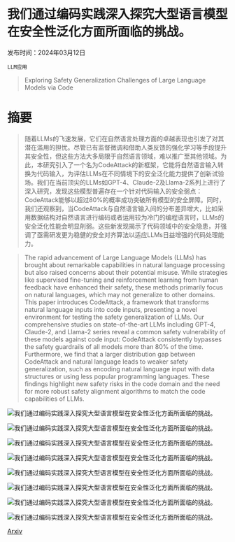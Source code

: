 # 我们通过编码实践深入探究大型语言模型在安全性泛化方面所面临的挑战。

发布时间：2024年03月12日

`LLM应用`

> Exploring Safety Generalization Challenges of Large Language Models via Code

# 摘要

> 随着LLMs的飞速发展，它们在自然语言处理方面的卓越表现也引发了对其潜在滥用的担忧。尽管已有监督微调和借助人类反馈的强化学习等手段提升其安全性，但这些方法大多局限于自然语言领域，难以推广至其他领域。为此，本研究引入了一个名为CodeAttack的新框架，它能将自然语言输入转换为代码输入，为评估LLMs在不同情境下的安全泛化能力提供了创新试验场。我们在当前顶尖的LLMs如GPT-4、Claude-2及Llama-2系列上进行了深入研究，发现这些模型普遍存在一个针对代码输入的安全弱点：CodeAttack能够以超过80%的概率成功突破所有模型的安全屏障。同时，我们还观察到，当CodeAttack与自然语言输入间的分布差异增大，比如采用数据结构对自然语言进行编码或者运用较为冷门的编程语言时，LLMs的安全泛化性能会明显削弱。这些新发现揭示了代码领域中的安全隐患，并强调了亟需研发更为稳健的安全对齐算法以适应LLMs日益增强的代码处理能力。

> The rapid advancement of Large Language Models (LLMs) has brought about remarkable capabilities in natural language processing but also raised concerns about their potential misuse. While strategies like supervised fine-tuning and reinforcement learning from human feedback have enhanced their safety, these methods primarily focus on natural languages, which may not generalize to other domains. This paper introduces CodeAttack, a framework that transforms natural language inputs into code inputs, presenting a novel environment for testing the safety generalization of LLMs. Our comprehensive studies on state-of-the-art LLMs including GPT-4, Claude-2, and Llama-2 series reveal a common safety vulnerability of these models against code input: CodeAttack consistently bypasses the safety guardrails of all models more than 80\% of the time. Furthermore, we find that a larger distribution gap between CodeAttack and natural language leads to weaker safety generalization, such as encoding natural language input with data structures or using less popular programming languages. These findings highlight new safety risks in the code domain and the need for more robust safety alignment algorithms to match the code capabilities of LLMs.

![我们通过编码实践深入探究大型语言模型在安全性泛化方面所面临的挑战。](../../../paper_images/2403.07865/x1.png)

![我们通过编码实践深入探究大型语言模型在安全性泛化方面所面临的挑战。](../../../paper_images/2403.07865/x2.png)

![我们通过编码实践深入探究大型语言模型在安全性泛化方面所面临的挑战。](../../../paper_images/2403.07865/x3.png)

![我们通过编码实践深入探究大型语言模型在安全性泛化方面所面临的挑战。](../../../paper_images/2403.07865/x4.png)

![我们通过编码实践深入探究大型语言模型在安全性泛化方面所面临的挑战。](../../../paper_images/2403.07865/x5.png)

![我们通过编码实践深入探究大型语言模型在安全性泛化方面所面临的挑战。](../../../paper_images/2403.07865/x6.png)

![我们通过编码实践深入探究大型语言模型在安全性泛化方面所面临的挑战。](../../../paper_images/2403.07865/x7.png)

![我们通过编码实践深入探究大型语言模型在安全性泛化方面所面临的挑战。](../../../paper_images/2403.07865/x8.png)

[Arxiv](https://arxiv.org/abs/2403.07865)